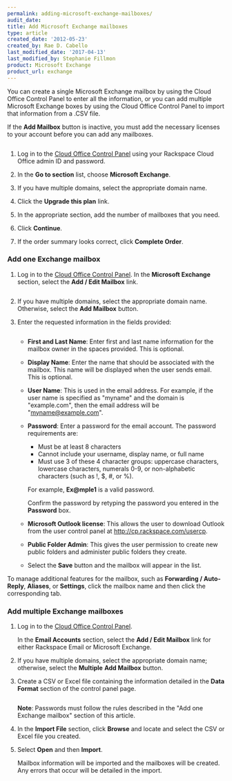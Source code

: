 ```yaml
---
permalink: adding-microsoft-exchange-mailboxes/
audit_date:
title: Add Microsoft Exchange mailboxes
type: article
created_date: '2012-05-23'
created_by: Rae D. Cabello
last_modified_date: '2017-04-13'
last_modified_by: Stephanie Fillmon
product: Microsoft Exchange
product_url: exchange
---
```


You can create a single Microsoft Exchange mailbox by using the Cloud Office Control Panel
to enter all the information, or you can add multiple Microsoft Exchange boxes
by using the Cloud Office Control Panel to import that information from a .CSV file.

If the **Add Mailbox** button is inactive, you must add the necessary licenses to your account before you can add any mailboxes.

<img src="{% asset_path exchange/adding-microsoft-exchange-mailboxes/inactive-button-add-exchange-mailbox.png %}" alt="" />

1. Log in to the [Cloud Office Control Panel](https://cp.rackspace.com) using your Rackspace Cloud Office admin ID and password.

2. In the **Go to section** list, choose **Microsoft Exchange**.

3. If you have multiple domains, select the appropriate domain name.

4. Click the **Upgrade this plan** link.

5. In the appropriate section, add the number of mailboxes that you need.

6. Click **Continue**.

7. If the order summary looks correct, click **Complete Order**.

### Add one Exchange mailbox

1. Log in to the [Cloud Office Control Panel](https://cp.rackspace.com). In the **Microsoft
   Exchange** section, select the **Add / Edit Mailbox** link.

   <img src="{% asset_path exchange/adding-microsoft-exchange-mailboxes/exchange_mailboxes_list.png %}" alt="" />

2. If you have multiple domains, select the appropriate domain name.
   Otherwise, select the **Add Mailbox** button.

3. Enter the requested information in the fields provided:

   <img src="{% asset_path exchange/adding-microsoft-exchange-mailboxes/new_mailbox_hex.png %}" alt="" />

   - **First and Last Name**: Enter first and last name information for
     the mailbox owner in the spaces provided. This is optional.

   - **Display Name**: Enter the name that should be associated with
     the mailbox. This name will be displayed when the user sends
     email. This is optional.

   - **User Name**: This is used in the email address.
     For example, if the user name is specified as "myname" and the domain is
     "example.com", then the email address will be "myname@example.com".

   - **Password**: Enter a password for the email account. The password
     requirements are:

     - Must be at least 8 characters
     - Cannot include your username, display name, or full name
     - Must use 3 of these 4 character groups: uppercase
       characters, lowercase characters, numerals 0-9, or
       non-alphabetic characters (such as !, $, #, or %).

     For example, **Ex@mple1** is a valid password.

     Confirm the password by retyping the password you entered in the
     **Password** box.

   - **Microsoft Outlook license**: This allows the user to download
     Outlook from the user control
     panel at http://cp.rackspace.com/usercp.

   - **Public Folder Admin**: This gives the user permission to
     create new public folders and administer public folders they create.

   - Select the **Save** button and the mailbox will appear in
     the list.

To manage additional features for the mailbox, such as
**Forwarding / Auto-Reply**, **Aliases**, or **Settings**, click the mailbox
name and then click the corresponding tab.

### Add multiple Exchange mailboxes

1. Log in to the [Cloud Office Control Panel](https://cp.rackspace.com).

   In the **Email Accounts** section, select the **Add / Edit Mailbox** link for
   either Rackspace Email or Microsoft Exchange.

2. If you have multiple domains, select the appropriate domain name;
   otherwise, select the **Multiple** **Add Mailbox** button.

3. Create a CSV or Excel file containing the information detailed in
   the **Data Format** section of the control panel page.

    <img src="{% asset_path exchange/adding-microsoft-exchange-mailboxes/(E%26A)AddingAMailbox3.png %}" alt="" />

    **Note**: Passwords must follow the rules described in the
    "Add one Exchange mailbox" section of this article.

4. In the **Import File** section, click **Browse** and locate and select
   the CSV or Excel file you created.

5. Select **Open** and then **Import**.

   Mailbox information will be
   imported and the mailboxes will be created. Any errors that occur
   will be detailed in the import.
